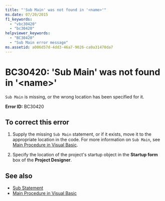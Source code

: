 ```yaml
---
title: "'Sub Main' was not found in '<name>'"
ms.date: 07/20/2015
f1_keywords:
  - "vbc30420"
  - "bc30420"
helpviewer_keywords:
  - "BC30420"
  - "Sub Main error message"
ms.assetid: a006d57d-4dd3-46a7-9026-ca9a31470da7
---
```

# BC30420: 'Sub Main' was not found in '\<name>'

`Sub Main` is missing, or the wrong location has been specified for it.

 **Error ID:** BC30420

## To correct this error

1. Supply the missing `Sub Main` statement, or if it exists, move it to the appropriate location in the code. For more information on `Sub Main`, see [Main Procedure in Visual Basic](../../programming-guide/program-structure/main-procedure.md).

2. Specify the location of the project's startup object in the **Startup form** box of the **Project Designer**.

## See also

- [Sub Statement](../statements/sub-statement.md)
- [Main Procedure in Visual Basic](../../programming-guide/program-structure/main-procedure.md)
